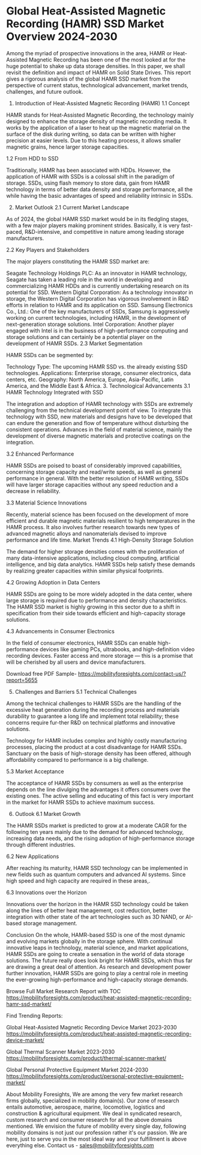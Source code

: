 # Global Heat-Assisted Magnetic Recording (HAMR) SSD Market Overview 2024-2030 #
Among the myriad of prospective innovations in the area, HAMR or Heat-Assisted Magnetic Recording has been one of the most looked at for the huge potential to shake up data storage densities. In this paper, we shall revisit the definition and impact of HAMR on Solid State Drives. This report gives a rigorous analysis of the global HAMR SSD market from the perspective of current status, technological advancement, market trends, challenges, and future outlook.

1. Introduction of Heat-Assisted Magnetic Recording (HAMR)
1.1 Concept

HAMR stands for Heat-Assisted Magnetic Recording, the technology mainly designed to enhance the storage density of magnetic recording media. It works by the application of a laser to heat up the magnetic material on the surface of the disk during writing, so data can be written with higher precision at easier levels. Due to this heating process, it allows smaller magnetic grains, hence larger storage capacities.

1.2 From HDD to SSD

Traditionally, HAMR has been associated with HDDs. However, the application of HAMR with SSDs is a colossal shift in the paradigm of storage. SSDs, using flash memory to store data, gain from HAMR technology in terms of better data density and storage performance, all the while having the basic advantages of speed and reliability intrinsic in SSDs.

2. Market Outlook
2.1 Current Market Landscape

As of 2024, the global HAMR SSD market would be in its fledgling stages, with a few major players making prominent strides. Basically, it is very fast-paced, R&D-intensive, and competitive in nature among leading storage manufacturers.

2.2 Key Players and Stakeholders

The major players constituting the HAMR SSD market are:

Seagate Technology Holdings PLC: As an innovator in HAMR technology, Seagate has taken a leading role in the world in developing and commercializing HAMR HDDs and is currently undertaking research on its potential for SSD. Western Digital Corporation: As a technology innovator in storage, the Western Digital Corporation has vigorous involvement in R&D efforts in relation to HAMR and its application on SSD.
Samsung Electronics Co., Ltd.: One of the key manufacturers of SSDs, Samsung is aggressively working on current technologies, including HAMR, in the development of next-generation storage solutions. 
Intel Corporation: Another player engaged with Intel is in the business of high-performance computing and storage solutions and can certainly be a potential player on the development of HAMR SSDs. 
2.3 Market Segmentation

HAMR SSDs can be segmented by:

Technology Type: The upcoming HAMR SSD vs. the already existing SSD technologies. 
Applications: Enterprise storage, consumer electronics, data centers, etc.
Geography: North America, Europe, Asia-Pacific, Latin America, and the Middle East & Africa.
3. Technological Advancements
3.1 HAMR Technology Integrated with SSD

The integration and adoption of HAMR technology with SSDs are extremely challenging from the technical development point of view. To integrate this technology with SSD, new materials and designs have to be developed that can endure the generation and flow of temperature without disturbing the consistent operations. Advances in the field of material science, mainly the development of diverse magnetic materials and protective coatings on the integration.

3.2 Enhanced Performance

HAMR SSDs are poised to boast of considerably improved capabilities, concerning storage capacity and read/write speeds, as well as general performance in general. With the better resolution of HAMR writing, SSDs will have larger storage capacities without any speed reduction and a decrease in reliability.

3.3 Material Science Innovations

Recently, material science has been focused on the development of more efficient and durable magnetic materials resilient to high temperatures in the HAMR process. It also involves further research towards new types of advanced magnetic alloys and nanomaterials devised to improve performance and life time.
Market Trends
4.1 High-Density Storage Solution

The demand for higher storage densities comes with the proliferation of many data-intensive applications, including cloud computing, artificial intelligence, and big data analytics. HAMR SSDs help satisfy these demands by realizing greater capacities within similar physical footprints.

4.2 Growing Adoption in Data Centers

HAMR SSDs are going to be more widely adopted in the data center, where large storage is required due to performance and density characteristics. The HAMR SSD market is highly growing in this sector due to a shift in specification from their side towards efficient and high-capacity storage solutions.

4.3 Advancements in Consumer Electronics

In the field of consumer electronics, HAMR SSDs can enable high-performance devices like gaming PCs, ultrabooks, and high-definition video recording devices. Faster access and more storage — this is a promise that will be cherished by all users and device manufacturers.

Download free PDF Sample- https://mobilityforesights.com/contact-us/?report=5655

5. Challenges and Barriers
5.1 Technical Challenges

Among the technical challenges to HAMR SSDs are the handling of the excessive heat generation during the recording process and materials durability to guarantee a long life and implement total reliability; these concerns require fur-ther R&D on technical platforms and innovative solutions.

Technology for HAMR includes complex and highly costly manufacturing processes, placing the product at a cost disadvantage for HAMR SSDs. Sanctuary on the basis of high-storage density has been offered, although affordability compared to performance is a big challenge.

5.3 Market Acceptance

The acceptance of HAMR SSDs by consumers as well as the enterprise depends on the line divulging the advantages it offers consumers over the existing ones. The active selling and educating of this fact is very important in the market for HAMR SSDs to achieve maximum success.

6. Outlook
6.1 Market Growth

The HAMR SSDs market is predicted to grow at a moderate CAGR for the following ten years mainly due to the demand for advanced technology, increasing data needs, and the rising adoption of high-performance storage through different industries. 

6.2 New Applications 

After reaching its maturity, HAMR SSD technology can be implemented in new fields such as quantum computers and advanced AI systems. Since high speed and high capacity are required in these areas,.

6.3 Innovations over the Horizon

Innovations over the horizon in the HAMR SSD technology could be taken along the lines of better heat management, cost reduction, better integration with other state of the art technologies such as 3D NAND, or AI-based storage management.

Conclusion
On the whole, HAMR-based SSD is one of the most dynamic and evolving markets globally in the storage sphere. With continual innovative leaps in technology, material science, and market applications, HAMR SSDs are going to create a sensation in the world of data storage solutions. The future really does look bright for HAMR SSDs, which thus far are drawing a great deal of attention. As research and development power further innovation, HAMR SSDs are going to play a central role in meeting the ever-growing high-performance and high-capacity storage demands.


Browse Full Market Research Report with TOC https://mobilityforesights.com/product/heat-assisted-magnetic-recording-hamr-ssd-market/

Find Trending Reports:


Global Heat-Assisted Magnetic Recording Device Market 2023-2030 https://mobilityforesights.com/product/heat-assisted-magnetic-recording-device-market/



Global Thermal Scanner Market 2023-2030 https://mobilityforesights.com/product/thermal-scanner-market/


Global Personal Protective Equipment Market 2024-2030  https://mobilityforesights.com/product/personal-protective-equipment-market/




About Mobility Foresights,
We are among the very few market research firms globally, specialized in mobility domain(s). Our zone of research entails automotive, aerospace, marine, locomotive, logistics and construction & agricultural equipment. We deal in syndicated research, custom research and consumer research for all the above domains mentioned.
We envision the future of mobility every single day, following mobility domains is not just our profession rather it's our passion. We are here, just to serve you in the most ideal way and your fulfillment is above everything else. Contact us -  sales@mobilityforesights.com 


